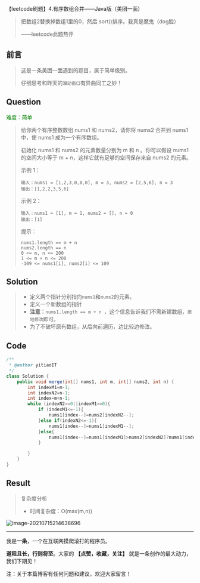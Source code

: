 【leetcode刷题】4.有序数组合并——Java版（美团一面）

>把数组2替换掉数组1里的0，然后.sort()排序。我真是魔鬼（dog脸）
>
>——leetcode此题热评

## 前言

>这是一条美团一面遇到的题目，属于简单级别。
>
>仔细思考和昨天的`滑动窗口`有异曲同工之妙！

## Question

<font color=green>难度：简单</font>

>给你两个有序整数数组 nums1 和 nums2，请你将 nums2 合并到 nums1 中，使 nums1 成为一个有序数组。
>
>初始化 nums1 和 nums2 的元素数量分别为 m 和 n 。你可以假设 nums1 的空间大小等于 m + n，这样它就有足够的空间保存来自 nums2 的元素。
>
> 
>
>示例 1：
>
>```
>输入：nums1 = [1,2,3,0,0,0], m = 3, nums2 = [2,5,6], n = 3
>输出：[1,2,2,3,5,6]
>```
>
>示例 2：
>
>```
>输入：nums1 = [1], m = 1, nums2 = [], n = 0
>输出：[1]
>```
>
>提示：
>
>```
>nums1.length == m + n
>nums2.length == n
>0 <= m, n <= 200
>1 <= m + n <= 200
>-109 <= nums1[i], nums2[i] <= 109
>```

## Solution

>- 定义两个指针分别指向`nums1`和`nums2`的元素。
>- 定义一个新数组的指针
>- **注意：**`nums1.length == m + n `，这个信息告诉我们不需新建数组，`原地修改`即可。
>- 为了不破坏原有数组，从后向前遍历，边比较边修改。

## Code

```java
/**
 * @author yitiaoIT
 */
class Solution {
    public void merge(int[] nums1, int m, int[] nums2, int n) {
        int indexM1=m-1;
        int indexN2=n-1;
        int index=m+n-1;
        while (indexN2>=0||indexM1>=0){
            if (indexM1<=-1){
                nums1[index--]=nums2[indexN2--];
            }else if(indexN2<=-1){
                nums1[index--]=nums1[indexM1--];
            }else{
                nums1[index--]=nums1[indexM1]>nums2[indexN2]?nums1[indexM1--]:nums2[indexN2--];
            }

        }
    }
}
```

## Result

> 复杂度分析
>
> - 时间复杂度：O(max(m,n)) 

![image-20210715214638696](C:\Users\libia\AppData\Roaming\Typora\typora-user-images\image-20210715214638696.png)

-----

我是**一条**，一个在互联网摸爬滚打的程序员。

**道阻且长，行则将至**。大家的 **【点赞，收藏，关注】** 就是一条创作的最大动力，我们下期见！

注：关于本篇博客有任何问题和建议，欢迎大家留言！